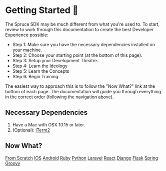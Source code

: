 # Getting Started 🏁

The Spruce SDK may be much different from what you're used to. To start, review to work through this documentation to create the best Developer Experience possible:

* Step 1: Make sure you have the necessary dependencies installed on your machine.
* Step 2: Choose your starting point (at the bottom of this page).
* Step 3: Setup your Development Theatre.
* Step 4: Learn the Ideology
* Step 5: Learn the Concepts
* Step 6: Begin Training

The easiest way to approach this is to follow the "Now What?" link at the bottom of each page. The documentation will guide you through everything in the correct order (following the navigation above).

## Necessary Dependencies

1. Have a Mac with OSX 10.15 or later.
2. (Optional): [iTerm2](https://iterm2.com)

## Now What?

<div class="grid-buttons">
    <a class="btn" href="{{ '/getting-started/from-scratch/' | url }}">From Scratch</a>
    <a class="btn" href="{{ '/getting-started/frameworks/ios/' | url }}">IOS</a>
    <a class="btn" href="{{ '/getting-started/frameworks/android/' | url }}">Android</a>
    <a class="btn" href="{{ '/getting-started/frameworks/ruby/' | url }}">Ruby</a>
    <a class="btn" href="{{ '/getting-started/frameworks/python/' | url }}">Python</a>
    <a class="btn" href="{{ '/getting-started/frameworks/laravel/' | url }}">Laravel</a>
    <a class="btn" href="{{ '/getting-started/frameworks/react/' | url }}">React</a>
    <a class="btn" href="{{ '/getting-started/frameworks/django/' | url }}">Django</a>
    <a class="btn" href="{{ '/getting-started/frameworks/flask/' | url }}">Flask</a>
    <a class="btn" href="{{ '/getting-started/frameworks/spring/' | url }}">Spring</a>
    <a class="btn" href="{{ '/getting-started/frameworks/groovy/' | url }}">Groovy</a>
</div>
